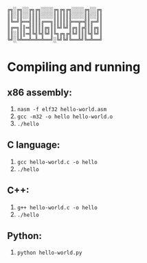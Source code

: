 ```
╔╗░╔╗░░╔╗╔╗░░░░╔╗╔╗╔╗░░░░╔╗░░╔╗
║║░║║░░║║║║░░░░║║║║║║░░░░║║░░║║
║╚═╝╠══╣║║║╔══╗║║║║║╠══╦═╣║╔═╝║
║╔═╗║║═╣║║║║╔╗║║╚╝╚╝║╔╗║╔╣║║╔╗║
║║░║║║═╣╚╣╚╣╚╝║╚╗╔╗╔╣╚╝║║║╚╣╚╝║
╚╝░╚╩══╩═╩═╩══╝░╚╝╚╝╚══╩╝╚═╩══╝
```

# Compiling and running

## x86 assembly:
1. `nasm -f elf32 hello-world.asm`
2. `gcc -m32 -o hello hello-world.o`
3. `./hello`

## C language:
1. `gcc hello-world.c -o hello`
2. `./hello`

## C++:
1. `g++ hello-world.c -o hello`
2. `./hello`

## Python:
1. `python hello-world.py`
